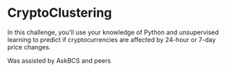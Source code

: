 # CryptoClustering

In this challenge, you’ll use your knowledge of Python and unsupervised learning to predict if cryptocurrencies are affected by 24-hour or 7-day price changes.

Was assisted by AskBCS and peers 
